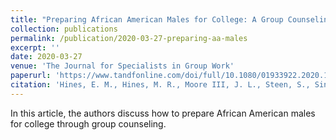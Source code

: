 ```yaml
---
title: "Preparing African American Males for College: A Group Counseling Approach"
collection: publications
permalink: /publication/2020-03-27-preparing-aa-males
excerpt: ''
date: 2020-03-27
venue: 'The Journal for Specialists in Group Work'
paperurl: 'https://www.tandfonline.com/doi/full/10.1080/01933922.2020.1740846?casa_token=UISgThk4J2UAAAAA%3AJlVKmhsU6Q5y67yPiXQl4poOV7LhLmLdMkIlgnFLoGOaBIFDtKGGHwLAZh7cBlKUf1JwJ3liIQgD'
citation: 'Hines, E. M., Hines, M. R., Moore III, J. L., Steen, S., Singleton, P., Cintron, D., ... & Henderson, J. (2020). Preparing African American Males for College: A Group Counseling Approach.  <i>The Journal for Specialists in Group Work</i>, 1-17.'
---
```

In this article, the authors discuss how to prepare African American males for college through group counseling.